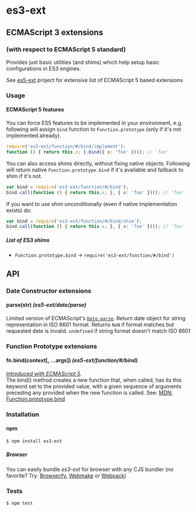 # es3-ext
## ECMAScript 3 extensions
### (with respect to ECMAScript 5 standard)

Provides just basic utilities (and shims) which help setup basic configurations in ES3 engines.

See [es5-ext](https://github.com/medikoo/es5-ext/) project for extensive list of ECMAScript 5 based extensions

### Usage

#### ECMAScript 5 features

You can force ES5 features to be implemented in your environment, e.g. following will assign `bind` function to `Function.prototype` (only if it's not implemented already).

```javascript
require('es3-ext/function/#/bind/implement');
function () { return this.x; }.bind({ x: 'foo' })(); // 'foo'
```

You can also access shims directly, without fixing native objects. Following will return native `Function.prototype.bind` if it's available and fallback to shim if it's not.

```javascript
var bind = require('es3-ext/function/#/bind');
bind.call(function () { return this.x; }, { x: 'foo' })(); // 'foo'
```

If you want to use shim unconditionally (even if native implementation exists) do:

```javascript
var bind = require('es3-ext/function/#/bind/shim');
bind.call(function () { return this.x; }, { x: 'foo' })(); // 'foo'
```

##### List of ES3 shims

- `Function.prototype.bind` -> `require('es3-ext/function/#/bind')`

## API

### Date Constructor extensions

#### parse(str) _(es5-ext/date/parse)_

Limited version of ECMAScript's [`Date.parse`](https://developer.mozilla.org/en-US/docs/Web/JavaScript/Reference/Global_Objects/Date/parse). Return date object for string representation in ISO 8601 format. Returns `NaN` if format matches but requested date is invalid. `undefined` if string format doesn't match ISO 8601

### Function Prototype extensions

#### fn.bind(context[, …args]) _(es5-ext/function/#/bind)_

[_Introduced with ECMAScript 5_](http://es5.github.io/#x15.3.4.5).  
The bind() method creates a new function that, when called, has its this keyword set to the provided value, with a given sequence of arguments preceding any provided when the new function is called. See: [MDN: Function.prototype.bind](https://developer.mozilla.org/en-US/docs/Web/JavaScript/Reference/Global_Objects/Function/bind)

### Installation
#### npm

	$ npm install es3-ext

##### Browser

You can easily bundle _es3-ext_ for browser with any CJS bundler (no favorite? Try: [Browserify](http://browserify.org/), [Webmake](https://github.com/medikoo/modules-webmake) or [Webpack](http://webpack.github.io/))

### Tests

	$ npm test

